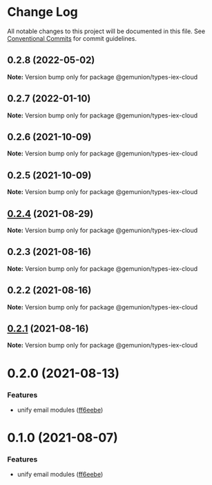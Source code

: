 # Change Log

All notable changes to this project will be documented in this file.
See [Conventional Commits](https://conventionalcommits.org) for commit guidelines.

## 0.2.8 (2022-05-02)

**Note:** Version bump only for package @gemunion/types-iex-cloud





## 0.2.7 (2022-01-10)

**Note:** Version bump only for package @gemunion/types-iex-cloud





## 0.2.6 (2021-10-09)

**Note:** Version bump only for package @gemunion/types-iex-cloud





## 0.2.5 (2021-10-09)

**Note:** Version bump only for package @gemunion/types-iex-cloud





## [0.2.4](https://github.com/gemunion/nestjs-packages/compare/@gemunion/types-iex-cloud@0.2.3...@gemunion/types-iex-cloud@0.2.4) (2021-08-29)

**Note:** Version bump only for package @gemunion/types-iex-cloud





## 0.2.3 (2021-08-16)

**Note:** Version bump only for package @gemunion/types-iex-cloud





## 0.2.2 (2021-08-16)

**Note:** Version bump only for package @gemunion/types-iex-cloud





## [0.2.1](https://github.com/gemunion/nestjs-packages/compare/@gemunion/types-iex-cloud@0.2.0...@gemunion/types-iex-cloud@0.2.1) (2021-08-16)

**Note:** Version bump only for package @gemunion/types-iex-cloud





# 0.2.0 (2021-08-13)


### Features

* unify email modules ([ff6eebe](https://github.com/gemunion/nestjs-packages/commit/ff6eebec500a2ab07077ac216879ec5af7c362e3))





# 0.1.0 (2021-08-07)


### Features

* unify email modules ([ff6eebe](https://github.com/gemunion/nestjs-packages/commit/ff6eebec500a2ab07077ac216879ec5af7c362e3))
